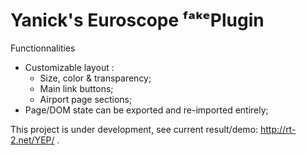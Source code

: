 # Yanick's Euroscope ᶠᵃᵏᵉPlugin

Functionnalities
  - Customizable layout :
       - Size, color & transparency;
       - Main link buttons;
       - Airport page sections;
  - Page/DOM state can be exported and re-imported entirely;
  
  This project is under development, see current result/demo: <http://rt-2.net/YEP/> .
